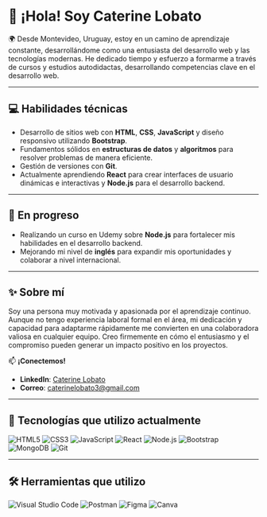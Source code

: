 # 👋 ¡Hola! Soy Caterine Lobato  

🌍 Desde Montevideo, Uruguay, estoy en un camino de aprendizaje constante, desarrollándome como una entusiasta del desarrollo web y las tecnologías modernas. He dedicado tiempo y esfuerzo a formarme a través de cursos y estudios autodidactas, desarrollando competencias clave en el desarrollo web.  

---

## 💻 **Habilidades técnicas**  
- Desarrollo de sitios web con **HTML**, **CSS**, **JavaScript** y diseño responsivo utilizando **Bootstrap**.  
- Fundamentos sólidos en **estructuras de datos** y **algoritmos** para resolver problemas de manera eficiente.  
- Gestión de versiones con **Git**.  
- Actualmente aprendiendo **React** para crear interfaces de usuario dinámicas e interactivas y **Node.js** para el desarrollo backend.  

---

## 🚀 **En progreso**  
- Realizando un curso en Udemy sobre **Node.js** para fortalecer mis habilidades en el desarrollo backend.  
- Mejorando mi nivel de **inglés** para expandir mis oportunidades y colaborar a nivel internacional.  

---

## ✨ **Sobre mí**  
Soy una persona muy motivada y apasionada por el aprendizaje continuo. Aunque no tengo experiencia laboral formal en el área, mi dedicación y capacidad para adaptarme rápidamente me convierten en una colaboradora valiosa en cualquier equipo. Creo firmemente en cómo el entusiasmo y el compromiso pueden generar un impacto positivo en los proyectos.  

📫 **¡Conectemos!**  
- **LinkedIn**: [Caterine Lobato](https://www.linkedin.com/in/caterine-lobato-a72ba02a5/)  
- **Correo**: [caterinelobato3@gmail.com](mailto:caterinelobato3@gmail.com)  

---

## 🌟 Tecnologías que utilizo actualmente  

<div>
  <img alt="HTML5" src="https://img.shields.io/badge/html5-%23E34F26.svg?style=for-the-badge&logo=html5&logoColor=white"/>
  <img alt="CSS3" src="https://img.shields.io/badge/css3-%231572B6.svg?style=for-the-badge&logo=css3&logoColor=white"/>
  <img alt="JavaScript" src="https://img.shields.io/badge/javascript-%23323330.svg?style=for-the-badge&logo=javascript&logoColor=%23F7DF1E"/>
  <img alt="React" src="https://img.shields.io/badge/react-%2320232a.svg?style=for-the-badge&logo=react&logoColor=%2361DAFB"/>
  <img alt="Node.js" src="https://img.shields.io/badge/node.js-%2343853D.svg?style=for-the-badge&logo=node-dot-js&logoColor=white"/>
  <img alt="Bootstrap" src="https://img.shields.io/badge/Bootstrap-563D7C?style=for-the-badge&logo=bootstrap&logoColor=white"/>
  <img alt="MongoDB" src="https://img.shields.io/badge/MongoDB-%234ea94b.svg?style=for-the-badge&logo=mongodb&logoColor=white"/>
  <img alt="Git" src="https://img.shields.io/badge/git-%23F05033.svg?style=for-the-badge&logo=git&logoColor=white"/>
</div>  

---

## 🛠️ Herramientas que utilizo  

<div>
  <img alt="Visual Studio Code" src="https://img.shields.io/badge/Visual_Studio_Code-0078D4?style=for-the-badge&logo=visual%20studio%20code&logoColor=white"/>
  <img alt="Postman" src="https://img.shields.io/badge/Postman-FF6C37?style=for-the-badge&logo=postman&logoColor=white"/>
  <img alt="Figma" src="https://img.shields.io/badge/Figma-F24E1E?style=for-the-badge&logo=figma&logoColor=white"/>
  <img alt="Canva" src="https://img.shields.io/badge/Canva-%2300C4CC.svg?style=for-the-badge&logo=Canva&logoColor=white"/>
</div>  
